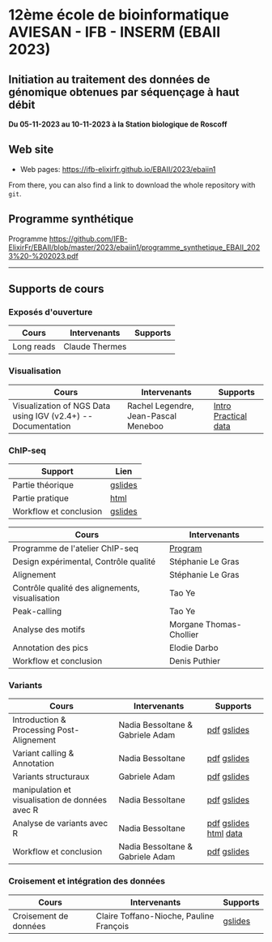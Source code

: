
# 12ème école de bioinformatique AVIESAN - IFB - INSERM (EBAII 2023)

## Initiation au traitement des données de génomique obtenues par séquençage à haut débit

**Du 05-11-2023 au 10-11-2023 à la Station biologique de Roscoff**


## Web site

- Web pages: <https://ifb-elixirfr.github.io/EBAII/2023/ebaiin1>

From there, you can also find a link to download the whole repository with `git`.

## Programme synthétique

Programme <https://github.com/IFB-ElixirFr/EBAII/blob/master/2023/ebaiin1/programme_synthetique_EBAII_2023%20-%202023.pdf>

****

## Supports de cours

### Exposés d'ouverture

| Cours | Intervenants | Supports |
|----------------------------------|--------------|----------|
| Long reads | Claude Thermes |  |

### Visualisation

| Cours | Intervenants | Supports |
|----------------------------------|--------------|----------|
| Visualization of NGS Data using IGV (v2.4+) -- Documentation | Rachel Legendre, Jean-Pascal Meneboo | [Intro](IGV/IGV.html) [Practical](IGV/IGV_practical.html) [data](IGV/data_igv.zip) |



### ChIP-seq

| Support | Lien |
|----------------------------------|------------------|
| Partie théorique | [gslides](https://docs.google.com/presentation/d/1LkZ41PQNwEF5MoTKcYn_yD0dQwFs-g7ZxxHyOc5yFNM/edit?usp=sharing) |
| Partie pratique | [html](chip-seq/hands-on/hands-on.html) |
| Workflow et conclusion | [gslides](https://docs.google.com/presentation/d/1vCLgD7zTNXSY94SE13Uo3uvjC2IK4KHGg2LMFyUK_1U/edit?usp=sharing) |

| Cours | Intervenants |
|----------------------------------|------------------|
| Programme de l'atelier ChIP-seq | [Program](chip-seq/) |
| Design expérimental, Contrôle qualité | Stéphanie Le Gras |
| Alignement | Stéphanie Le Gras |
| Contrôle qualité des alignements, visualisation | Tao Ye |
| Peak-calling | Tao Ye |
| Analyse des motifs | Morgane Thomas-Chollier |
| Annotation des pics | Elodie Darbo |
| Workflow et conclusion | Denis Puthier |


### Variants

| Cours | Intervenants | Supports |
|----------------------------------|------------------|----------|
| Introduction & Processing Post-Alignement | Nadia Bessoltane & Gabriele Adam |[pdf](https://github.com/IFB-ElixirFr/EBAII/blob/master/2022/ebaiin1/DNAseq/1-Intro_Processing-Post-Alignement.pptx.pdf) [gslides](https://docs.google.com/presentation/d/1TmylGlCwIXgyBpzdn95jo-vFthSqrJtj/edit#slide=id.g184d08c87da_0_0) |
| Variant calling & Annotation | Nadia Bessoltane | [pdf](https://github.com/IFB-ElixirFr/EBAII/blob/master/2022/ebaiin1/DNAseq/2-Variant-calling_Annotation.pptx.pdf) [gslides](https://docs.google.com/presentation/d/1YGjWmcLP-ssMXDUNfHKtca36frGIcFbZ/) |
| Variants structuraux | Gabriele Adam | [pdf](https://github.com/IFB-ElixirFr/EBAII/blob/master/2022/ebaiin1/DNAseq/3-Variants-Structuraux.pptx.pdf) [gslides](https://docs.google.com/presentation/d/1efLJfp4QCf01Ilgeu2Btarrqka4fJ2PO/) |
| manipulation et visualisation de données avec R | Nadia Bessoltane | [pdf](https://github.com/IFB-ElixirFr/EBAII/blob/master/2022/ebaiin1/DNAseq/4-Manipuler_table_sourR.pptx.pdf) [gslides](https://docs.google.com/presentation/d/1ctLosXzfbQ0kdAwB1IMdVhPvjydVmx_N/) |
| Analyse de variants avec R | Nadia Bessoltane | [pdf](https://github.com/IFB-ElixirFr/EBAII/blob/master/2022/ebaiin1/DNAseq/5-Manipuler_VCF_sourR.pptx.pdf) [gslides](https://docs.google.com/presentation/d/1GaeadOoFaYCXdpo7dZ2E5ms8_oN_z50S/) [html](https://github.com/IFB-ElixirFr/EBAII/blob/master/2022/ebaiin1/DNAseq/RMD/2023_ebaiin1_variant_analysis.html) [data](https://github.com/IFB-ElixirFr/EBAII/blob/master/2022/ebaiin1/DNAseq/RMD/data)|
| Workflow et conclusion | Nadia Bessoltane & Gabriele Adam | [pdf](https://github.com/IFB-ElixirFr/EBAII/blob/master/2022/ebaiin1/DNAseq/6-Workflow_Conclusion.pptx.pdf) [gslides](https://docs.google.com/presentation/d/1qeZMbL0b7d0nXc0chVVepEGT13ud749p/) |


### Croisement et intégration des données

| Cours | Intervenants | Supports |
|----------------------------------|------------------|----------|
| Croisement de données | Claire Toffano-Nioche, Pauline François | [gslides](https://docs.google.com/presentation/d/1eOrpmtwX29lrAo393rNOkKLEEjzxYSbzO62v0JI2VHs/edit?usp=sharing) |
